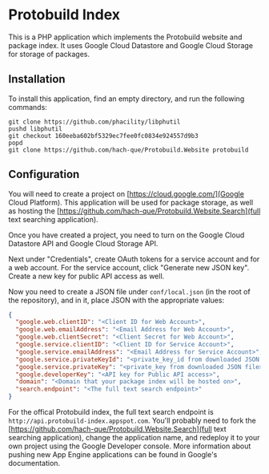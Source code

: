 Protobuild Index
====================

This is a PHP application which implements the Protobuild website and package index.  It uses Google Cloud Datastore and Google Cloud Storage for storage of packages.

Installation
-------------

To install this application, find an empty directory, and run the following commands:

```
git clone https://github.com/phacility/libphutil
pushd libphutil
git checkout 160eeba602bf5329ec7fee0fc0834e924557d9b3
popd
git clone https://github.com/hach-que/Protobuild.Website protobuild
```

Configuration
--------------

You will need to create a project on [https://cloud.google.com/](Google Cloud Platform).  This application will be used for package storage, as well as hosting the [https://github.com/hach-que/Protobuild.Website.Search](full text searching application).

Once you have created a project, you need to turn on the Google Cloud Datastore API and Google Cloud Storage API.

Next under "Credentials", create OAuth tokens for a service account and for a web account.  For the service account, click "Generate new JSON key".  Create a new key for public API access as well.

Now you need to create a JSON file under `conf/local.json` (in the root of the repository), and in it, place JSON with the appropriate values:

```json
{
  "google.web.clientID": "<Client ID for Web Account>",
  "google.web.emailAddress": "<Email Address for Web Account>",
  "google.web.clientSecret": "<Client Secret for Web Account>",
  "google.service.clientID": "<Client ID for Service Account>",
  "google.service.emailAddress": "<Email Address for Service Account>",
  "google.service.privateKeyId": "<private_key_id from downloaded JSON file>",
  "google.service.privateKey": "<private_key from downloaded JSON file>",
  "google.developerKey": "<API key for Public API access>",
  "domain": "<Domain that your package index will be hosted on>",
  "search.endpoint": "<The full text search endpoint>"
}
```

For the offical Protobuild index, the full text search endpoint is `http://api.protobuild-index.appspot.com`.  You'll probably need to fork the [https://github.com/hach-que/Protobuild.Website.Search](full text searching application), change the application name, and redeploy it to your own project using the Google Developer console.  More information about pushing new App Engine applications can be found in Google's documentation.

